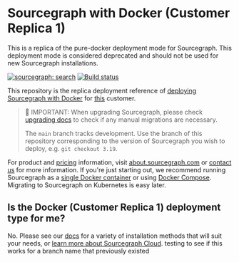 # Sourcegraph with Docker (Customer Replica 1)

This is a replica of the pure-docker deployment mode for Sourcegraph. This deployment mode is considered deprecated and should not
be used for new Sourcegraph installations.

[![sourcegraph: search](https://img.shields.io/badge/sourcegraph-search-brightgreen.svg)](https://sourcegraph.com/github.com/sourcegraph/deploy-sourcegraph-docker) [![Build status](https://badge.buildkite.com/e60f9ffcafd68882d3db6fe5e33567e3a111d391a554d50d82.svg)](https://buildkite.com/sourcegraph/deploy-sourcegraph-docker)

This repository is the replica deployment reference of [deploying Sourcegraph with Docker](https://docs.sourcegraph.com/admin/install/docker-compose) for [this](https://github.com/sourcegraph/accounts/issues/565) customer.

> 🚨 IMPORTANT: When upgrading Sourcegraph, please check [upgrading docs](https://docs.sourcegraph.com/admin/updates/docker_compose) to check if any manual migrations are necessary.
>
> The `main` branch tracks development. Use the branch of this repository corresponding to the
> version of Sourcegraph you wish to deploy, e.g. `git checkout 3.19`.

For product and [pricing](https://about.sourcegraph.com/pricing/) information, visit
[about.sourcegraph.com](https://about.sourcegraph.com) or [contact
us](https://about.sourcegraph.com/contact/sales) for more information. If you're just starting out,
we recommend running Sourcegraph as a [single Docker
container](https://docs.sourcegraph.com/#quickstart-guide) or using [Docker
Compose](https://docs.sourcegraph.com/admin/install/docker-compose). Migrating to Sourcegraph on
Kubernetes is easy later.

## Is the Docker (Customer Replica 1) deployment type for me?

No. Please see our [docs](https://docs.sourcegraph.com/admin/deploy) for a variety of installation methods that will suit your needs, or [learn more about Sourcegraph Cloud](https://about.sourcegraph.com/).
testing to see if this works for a branch name that previously existed
